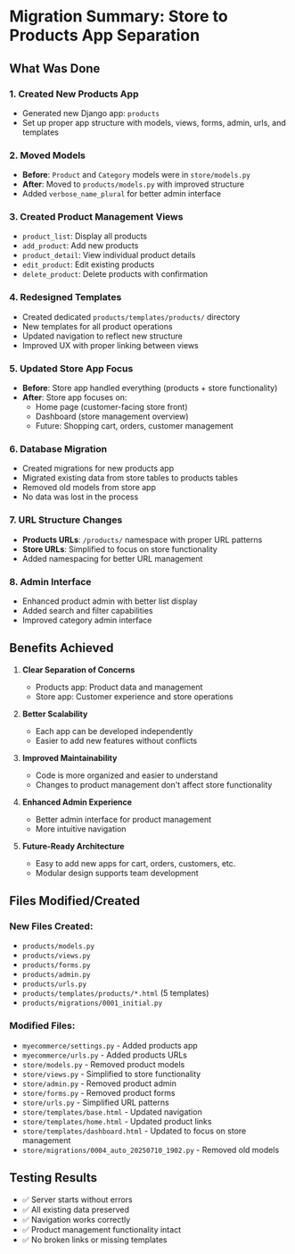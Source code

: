 # Migration Summary: Store to Products App Separation

## What Was Done

### 1. Created New Products App
- Generated new Django app: `products`
- Set up proper app structure with models, views, forms, admin, urls, and templates

### 2. Moved Models
- **Before**: `Product` and `Category` models were in `store/models.py`
- **After**: Moved to `products/models.py` with improved structure
- Added `verbose_name_plural` for better admin interface

### 3. Created Product Management Views
- `product_list`: Display all products
- `add_product`: Add new products
- `product_detail`: View individual product details
- `edit_product`: Edit existing products
- `delete_product`: Delete products with confirmation

### 4. Redesigned Templates
- Created dedicated `products/templates/products/` directory
- New templates for all product operations
- Updated navigation to reflect new structure
- Improved UX with proper linking between views

### 5. Updated Store App Focus
- **Before**: Store app handled everything (products + store functionality)
- **After**: Store app focuses on:
  - Home page (customer-facing store front)
  - Dashboard (store management overview)
  - Future: Shopping cart, orders, customer management

### 6. Database Migration
- Created migrations for new products app
- Migrated existing data from store tables to products tables
- Removed old models from store app
- No data was lost in the process

### 7. URL Structure Changes
- **Products URLs**: `/products/` namespace with proper URL patterns
- **Store URLs**: Simplified to focus on store functionality
- Added namespacing for better URL management

### 8. Admin Interface
- Enhanced product admin with better list display
- Added search and filter capabilities
- Improved category admin interface

## Benefits Achieved

1. **Clear Separation of Concerns**
   - Products app: Product data and management
   - Store app: Customer experience and store operations

2. **Better Scalability**
   - Each app can be developed independently
   - Easier to add new features without conflicts

3. **Improved Maintainability**
   - Code is more organized and easier to understand
   - Changes to product management don't affect store functionality

4. **Enhanced Admin Experience**
   - Better admin interface for product management
   - More intuitive navigation

5. **Future-Ready Architecture**
   - Easy to add new apps for cart, orders, customers, etc.
   - Modular design supports team development

## Files Modified/Created

### New Files Created:
- `products/models.py`
- `products/views.py`
- `products/forms.py`
- `products/admin.py`
- `products/urls.py`
- `products/templates/products/*.html` (5 templates)
- `products/migrations/0001_initial.py`

### Modified Files:
- `myecommerce/settings.py` - Added products app
- `myecommerce/urls.py` - Added products URLs
- `store/models.py` - Removed product models
- `store/views.py` - Simplified to store functionality
- `store/admin.py` - Removed product admin
- `store/forms.py` - Removed product forms
- `store/urls.py` - Simplified URL patterns
- `store/templates/base.html` - Updated navigation
- `store/templates/home.html` - Updated product links
- `store/templates/dashboard.html` - Updated to focus on store management
- `store/migrations/0004_auto_20250710_1902.py` - Removed old models

## Testing Results
- ✅ Server starts without errors
- ✅ All existing data preserved
- ✅ Navigation works correctly
- ✅ Product management functionality intact
- ✅ No broken links or missing templates
